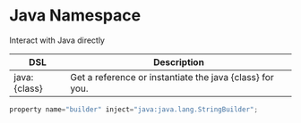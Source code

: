 # Java Namespace

Interact with Java directly

| DSL | Description |
| --- | --- |
| java:{class} | Get a reference or instantiate the java {class} for you. |

```javascript
property name="builder" inject="java:java.lang.StringBuilder";
```

